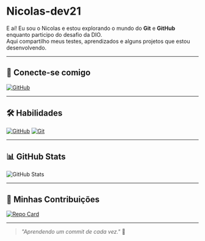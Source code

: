 #  Nicolas-dev21

E aí! Eu sou o Nicolas e estou explorando o mundo do **Git** e **GitHub** enquanto participo do desafio da DIO.  
Aqui compartilho meus testes, aprendizados e alguns projetos que estou desenvolvendo.

---

## 🔗 Conecte-se comigo

[![GitHub](https://img.shields.io/badge/GitHub-4B0082?style=for-the-badge&logo=github&logoColor=fff)](https://github.com/Nicolas-dev21)

---

## 🛠 Habilidades

[![GitHub](https://img.shields.io/badge/GitHub-4B0082?style=for-the-badge&logo=github&logoColor=fff)](https://docs.github.com/)
[![Git](https://img.shields.io/badge/Git-F05032?style=for-the-badge&logo=git&logoColor=fff)](https://git-scm.com/doc)

---

## 📊 GitHub Stats

![GitHub Stats](https://github-readme-stats.vercel.app/api?username=Nicolas-dev21&theme=tokyonight&show_icons=true&hide_title=true&hide_stars=true)

---

## 📂 Minhas Contribuições

[![Repo Card](https://github-readme-stats.vercel.app/api/pin/?username=Nicolas-dev21&repo=dio-lab-open-source&theme=tokyonight)](https://github.com/Nicolas-dev21/dio-lab-open-source)

---

> _"Aprendendo um commit de cada vez."_ 🚀
